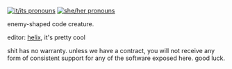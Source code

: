 [![it/its pronouns](https://img.shields.io/badge/pronouns-it%2Fits-b056f5)](https://pronoun.is/it)
[![she/her pronouns](https://img.shields.io/badge/pronouns-she%2Fher-dabdab)](https://pronoun.is/she/her)

enemy-shaped code creature.

editor: [helix](https://helix-editor.com/), it's pretty cool

shit has no warranty. unless we have a contract, you will not receive any form of consistent support for any of the software exposed here. good luck.
